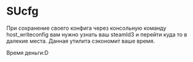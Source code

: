 # SUcfg

При сохранение своего конфига через консольную команду host_writeconfig вам нужно узнать ваш steamId3 и перейти куда то в далекие места. Данная утилита сэкономит ваше время.

Время деньги:D 
